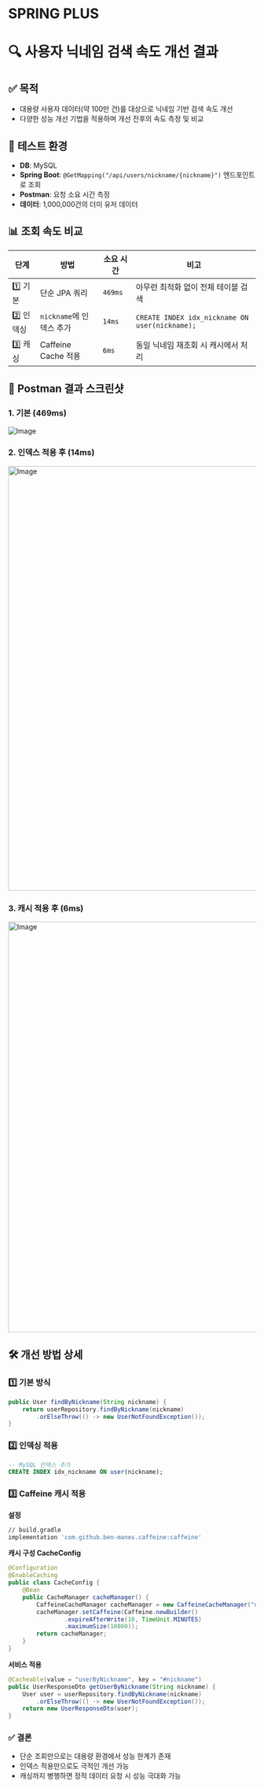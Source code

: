 # SPRING PLUS


# 🔍 사용자 닉네임 검색 속도 개선 결과

## ✅ 목적
- 대용량 사용자 데이터(약 100만 건)를 대상으로 닉네임 기반 검색 속도 개선
- 다양한 성능 개선 기법을 적용하며 개선 전후의 속도 측정 및 비교

## 🧪 테스트 환경
- **DB**: MySQL  
- **Spring Boot**: `@GetMapping("/api/users/nickname/{nickname}")` 엔드포인트로 조회  
- **Postman**: 요청 소요 시간 측정  
- **데이터**: 1,000,000건의 더미 유저 데이터

## 📊 조회 속도 비교

| 단계 | 방법 | 소요 시간 | 비고 |
|------|------|-----------|------|
| 1️⃣ 기본 | 단순 JPA 쿼리 | `469ms` | 아무런 최적화 없이 전체 테이블 검색 |
| 2️⃣ 인덱싱 | `nickname`에 인덱스 추가 | `14ms` | `CREATE INDEX idx_nickname ON user(nickname);` |
| 3️⃣ 캐싱 | Caffeine Cache 적용 | `6ms` | 동일 닉네임 재조회 시 캐시에서 처리 |

## 🔽 Postman 결과 스크린샷

### 1. 기본 (469ms)
![Image](https://github.com/user-attachments/assets/92d7e0de-0110-47d7-b037-c488ff5c62c3)

### 2. 인덱스 적용 후 (14ms)
<img width="863" alt="Image" src="https://github.com/user-attachments/assets/ac478e97-239e-477d-939c-87ceb08f691d" />

### 3. 캐시 적용 후 (6ms)
<img width="835" alt="Image" src="https://github.com/user-attachments/assets/c094c188-4295-4a4c-92d6-5fa581c3b29e" />

## 🛠️ 개선 방법 상세

### 1️⃣ 기본 방식
```java
public User findByNickname(String nickname) {
    return userRepository.findByNickname(nickname)
        .orElseThrow(() -> new UserNotFoundException());
}
```

### 2️⃣ 인덱싱 적용
```SQL
-- MySQL 인덱스 추가
CREATE INDEX idx_nickname ON user(nickname);
```

### 3️⃣ Caffeine 캐시 적용

**설정**
```bash
// build.gradle
implementation 'com.github.ben-manes.caffeine:caffeine'
```
**캐시 구성 CacheConfig**
```java
@Configuration
@EnableCaching
public class CacheConfig {
    @Bean
    public CacheManager cacheManager() {
        CaffeineCacheManager cacheManager = new CaffeineCacheManager("userByNickname");
        cacheManager.setCaffeine(Caffeine.newBuilder()
                .expireAfterWrite(10, TimeUnit.MINUTES)
                .maximumSize(10000));
        return cacheManager;
    }
}
```

**서비스 적용**
```java
@Cacheable(value = "userByNickname", key = "#nickname")
public UserResponseDto getUserByNickname(String nickname) {
    User user = userRepository.findByNickname(nickname)
        .orElseThrow(() -> new UserNotFoundException());
    return new UserResponseDto(user);
}
```

### ✅ 결론

- 단순 조회만으로는 대용량 환경에서 성능 한계가 존재
- 인덱스 적용만으로도 극적인 개선 가능
- 캐싱까지 병행하면 정적 데이터 요청 시 성능 극대화 가능
